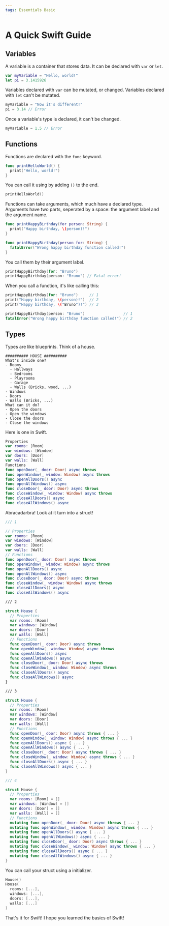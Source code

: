 ```yaml
---
tags: Essentials Basic
---
```


# A Quick Swift Guide

## Variables

A variable is a container that stores data. It can be declared with `var` or `let`.

```swift
var myVariable = "Hello, world!"
let pi = 3.1415926
```

Variables declared with `var` can be mutated, or changed. Variables declared with `let` can't be mutated.

```swift
myVariable = "Now it's different!"
pi = 3.14 // Error
```

Once a variable's type is declared, it can't be changed.

```swift
myVariable = 1.5 // Error
```

## Functions

Functions are declared with the `func` keyword.

```swift
func printHelloWorld() {
  print("Hello, world!")
}
```

You can call it using by adding `()` to the end.

```swift
printHelloWorld()
```

Functions can take arguments, which much have a declared type. Arguments have two parts, seperated by a space: the argument label and the argument name.

```swift
func printHappyBirthday(for person: String) {
  print("Happy birthday, \(person)!")
}

func printHappyBirthday(person for: String) {
  fatalError("Wrong happy birthday function called!")
}
```

You call them by their argument label.

```swift
printHappyBirthday(for: "Bruno")
printHappyBirthday(person: "Bruno") // Fatal error!
```

When you call a function, it's like calling this:

```swift
printHappyBirthday(for: "Bruno")     // 1
print("Happy birthday, \(person)!")  // 2
print("Happy birthday, \("Bruno")!") // 3

printHappyBirthday(person: "Bruno")                 // 1
fatalError("Wrong happy birthday function called!") // 2
```

## Types

Types are like blueprints. Think of a house.

```
########## HOUSE ##########
What's inside one?
- Rooms
  - Hallways
  - Bedrooms
  - Playrooms
  - Garage
  - Walls (Bricks, wood, ...)
- Windows
- Doors
- Walls (Bricks, ...)
What can it do?
- Open the doors
- Open the windows
- Close the doors
- Close the windows
```

Here is one in Swift.

```swift
Properties
var rooms: [Room]
var windows: [Window]
var doors: [Door]
var walls: [Wall]
Functions
func openDoor(_ door: Door) async throws
func openWindow(_ window: Window) async throws
func openAllDoors() async
func openAllWindows() async
func closeDoor(_ door: Door) async throws
func closeWindow(_ window: Window) async throws
func closeAllDoors() async
func closeAllWindows() async
```

Abracadarbra! Look at it turn into a struct!

```swift
/// 1

// Properties
var rooms: [Room]
var windows: [Window]
var doors: [Door]
var walls: [Wall]
// Functions
func openDoor(_ door: Door) async throws
func openWindow(_ window: Window) async throws
func openAllDoors() async
func openAllWindows() async
func closeDoor(_ door: Door) async throws
func closeWindow(_ window: Window) async throws
func closeAllDoors() async
func closeAllWindows() async

/// 2

struct House {
  // Properties
  var rooms: [Room]
  var windows: [Window]
  var doors: [Door]
  var walls: [Wall]
  // Functions
  func openDoor(_ door: Door) async throws
  func openWindow(_ window: Window) async throws
  func openAllDoors() async
  func openAllWindows() async
  func closeDoor(_ door: Door) async throws
  func closeWindow(_ window: Window) async throws
  func closeAllDoors() async
  func closeAllWindows() async
}

/// 3

struct House {
  // Properties
  var rooms: [Room]
  var windows: [Window]
  var doors: [Door]
  var walls: [Wall]
  // Functions
  func openDoor(_ door: Door) async throws { ... }
  func openWindow(_ window: Window) async throws { ... }
  func openAllDoors() async { ... }
  func openAllWindows() async { ... }
  func closeDoor(_ door: Door) async throws { ... }
  func closeWindow(_ window: Window) async throws { ... }
  func closeAllDoors() async { ... }
  func closeAllWindows() async { ... }
}

/// 4

struct House {
  // Properties
  var rooms: [Room] = []
  var windows: [Window] = []
  var doors: [Door] = []
  var walls: [Wall] = []
  // Functions
  mutating func openDoor(_ door: Door) async throws { ... }
  mutating func openWindow(_ window: Window) async throws { ... }
  mutating func openAllDoors() async { ... }
  mutating func openAllWindows() async { ... }
  mutating func closeDoor(_ door: Door) async throws { ... }
  mutating func closeWindow(_ window: Window) async throws { ... }
  mutating func closeAllDoors() async { ... }
  mutating func closeAllWindows() async { ... }
}
```

You can call your struct using a initializer.

```swift
House()
House(
  rooms: [...],
  windows: [...],
  doors: [...],
  walls: [...]
)
```

That's it for Swift! I hope you learned the basics of Swift!
